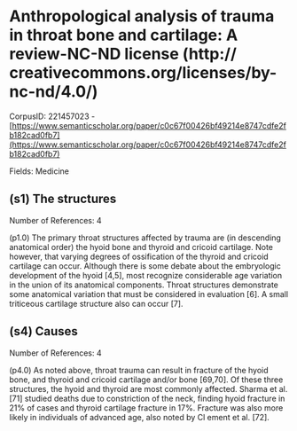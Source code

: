 # Anthropological analysis of trauma in throat bone and cartilage: A review-NC-ND license (http:// creativecommons.org/licenses/by-nc-nd/4.0/)

CorpusID: 221457023 - [https://www.semanticscholar.org/paper/c0c67f00426bf49214e8747cdfe2fb182cad0fb7](https://www.semanticscholar.org/paper/c0c67f00426bf49214e8747cdfe2fb182cad0fb7)

Fields: Medicine

## (s1) The structures
Number of References: 4

(p1.0) The primary throat structures affected by trauma are (in descending anatomical order) the hyoid bone and thyroid and cricoid cartilage. Note however, that varying degrees of ossification of the thyroid and cricoid cartilage can occur. Although there is some debate about the embryologic development of the hyoid [4,5], most recognize considerable age variation in the union of its anatomical components. Throat structures demonstrate some anatomical variation that must be considered in evaluation [6]. A small triticeous cartilage structure also can occur [7].
## (s4) Causes
Number of References: 4

(p4.0) As noted above, throat trauma can result in fracture of the hyoid bone, and thyroid and cricoid cartilage and/or bone [69,70]. Of these three structures, the hyoid and thyroid are most commonly affected. Sharma et al. [71] studied deaths due to constriction of the neck, finding hyoid fracture in 21% of cases and thyroid cartilage fracture in 17%. Fracture was also more likely in individuals of advanced age, also noted by Cl ement et al. [72].
